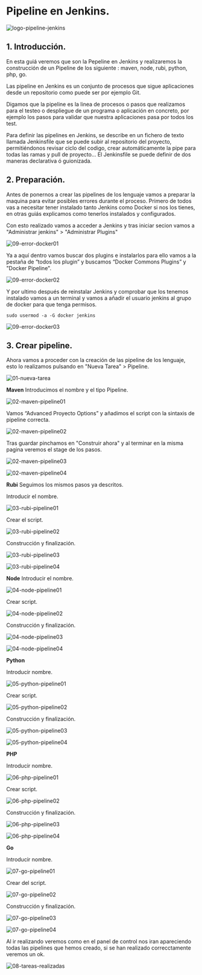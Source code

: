 
# Pipeline en Jenkins.

![logo-pipeline-jenkins](capturas/logo-pipeline-jenkins.png)

## 1. Introducción.

En esta guiá veremos que son la Pepeline en Jenkins y realizaremos la construcción de un Pipeline de los siguiente : maven,  node, rubi, python, php, go.

Las pipeline en Jenkins es un conjunto de procesos que sigue aplicaciones desde un repositorio como puede ser por ejemplo Git.

Digamos que la pipeline es la linea de procesos o pasos que realizamos para el testeo o despliegue de un programa o aplicación en concreto, por ejemplo los pasos para validar que nuestra aplicaciones pasa por todos los test.

Para definir las pipelines en Jenkins, se describe en un fichero de texto llamada Jenkinsfile que se puede subir al repositorio del proyecto, permitiéndonos revisar ciclo del codigo, crear automáticamente la pipe para todas las ramas y pull de proyecto… El Jenkinsfile se puede definir de dos maneras declarativa ó guionizada.


## 2. Preparación. 
Antes de ponernos a crear las pipelines de los lenguaje vamos a preparar la maquina para evitar posibles errores durante el proceso.
Primero de todos vas a necesitar tener instalado tanto Jenkins como Docker si nos los tienes, en otras guiás explicamos como tenerlos instalados y configurados.

Con esto realizado vamos a acceder a Jenkins y tras iniciar secion vamos a "Administrar jenkins" > "Administrar Plugins"

![09-error-docker01](capturas/09-error-docker01.PNG)


Ya a aquí dentro vamos buscar dos plugins e instalarlos para ello vamos a la pestaña de “todos los plugin” y buscamos “Docker Commons Plugins” y "Docker Pipeline".

![09-error-docker02](capturas/09-error-docker02.PNG)


Y por ultimo después de reinstalar Jenkins y comprobar que los tenemos instalado vamos a un terminal y vamos a añadir el usuario jenkins al grupo de docker para que tenga permisos.

``` 
sudo usermod -a -G docker jenkins
```

![09-error-docker03](capturas/09-error-docker03.PNG)

## 3. Crear pipeline.
Ahora vamos a proceder con la creación de las pipeline de los lenguaje, esto lo realizamos pulsando en "Nueva Tarea" > Pipeline.

![01-nueva-tarea](capturas/01-nueva-tarea.PNG)


**Maven**
Introducimos el nombre y el tipo Pipeline.

![02-maven-pipeline01](capturas/02-maven-pipeline01.PNG)

Vamos “Advanced Proyecto Options” y añadimos el script con la sintaxis de pipeline correcta.

![02-maven-pipeline02](capturas/02-maven-pipeline02.PNG)

Tras guardar pinchamos en "Construir ahora" y al terminar en la misma pagina veremos el stage de los pasos.

![02-maven-pipeline03](capturas/02-maven-pipeline03.PNG)

![02-maven-pipeline04](capturas/02-maven-pipeline04.PNG)

**Rubi**
Seguimos los mismos pasos ya descritos.

Introducir el nombre.

![03-rubi-pipeline01](capturas/03-rubi-pipeline01.PNG)

Crear el script.

![03-rubi-pipeline02](capturas/03-rubi-pipeline02.PNG)

Construcción y finalización.

![03-rubi-pipeline03](capturas/03-rubi-pipeline03.PNG)

![03-rubi-pipeline04](capturas/03-rubi-pipeline04.PNG)

**Node**
Introducir el nombre.

![04-node-pipeline01](capturas/04-node-pipeline01.PNG)

Crear script.

![04-node-pipeline02](capturas/04-node-pipeline02.PNG)

Construcción y finalización.

![04-node-pipeline03](capturas/04-node-pipeline03.PNG)

![04-node-pipeline04](capturas/04-node-pipeline04.PNG)


**Python**

Introducir nombre.

![05-python-pipeline01](capturas/05-python-pipeline01.PNG)

Crear script.

![05-python-pipeline02](capturas/05-python-pipeline02.PNG)

Construcción y finalización.

![05-python-pipeline03](capturas/05-python-pipeline03.PNG)

![05-python-pipeline04](capturas/05-python-pipeline04.PNG)

**PHP**

Introducir nombre.

![06-php-pipeline01](capturas/06-php-pipeline01.PNG)

Crear script.

![06-php-pipeline02](capturas/06-php-pipeline02.PNG)

Construcción y finalización.

![06-php-pipeline03](capturas/06-php-pipeline03.PNG)

![06-php-pipeline04](capturas/06-php-pipeline04.PNG)

**Go**

Introducir nombre.

![07-go-pipeline01](capturas/07-go-pipeline01.PNG)

Crear del script.

![07-go-pipeline02](capturas/07-go-pipeline02.PNG)

Construcción y finalización.

![07-go-pipeline03](capturas/07-go-pipeline03.PNG)

![07-go-pipeline04](capturas/07-go-pipeline04.PNG)


Al ir realizando veremos como en el panel de control nos iran apareciendo todas las pipelines que hemos creado, si se han realizado correcctamente veremos un ok.

![08-tareas-realizadas](capturas/08-tareas-realizadas.PNG)